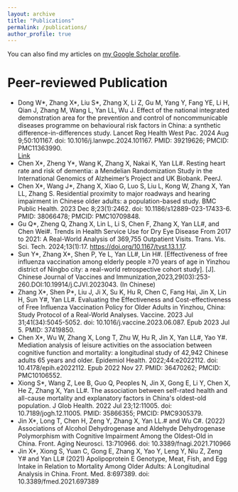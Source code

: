 ```yaml
---
layout: archive
title: "Publications"
permalink: /publications/
author_profile: true
---
```


You can also find my articles on [my Google Scholar profile](https://scholar.google.com/citations?user=2vQePQoAAAAJ&hl=zh-TW).

# Peer-reviewed Publication
+ Dong W*, Zhang X*, Liu S*, Zhang X, Li Z, Gu M, Yang Y, Fang YE, Li H, Qian J, Zhang M, Wang L, Yan LL, Wu J. Effect of the national integrated demonstration area for the prevention and control of noncommunicable diseases programme on behavioural risk factors in China: a synthetic difference-in-differences study. Lancet Reg Health West Pac. 2024 Aug 9;50:101167. doi: 10.1016/j.lanwpc.2024.101167. PMID: 39219626; PMCID: PMC11363990.  
  [Link](https://www.thelancet.com/journals/lanwpc/article/PIIS2666-6065(24)00161-5/fulltext)
+ Chen X*, Zheng Y*, Wang K, Zhang X, Nakai K, Yan LL#. Resting heart rate and risk of dementia: a Mendelian Randomization Study in the International Genomics of Alzheimer’s Project and UK Biobank. PeerJ.
+ Chen X*, Wang J*, Zhang X, Xiao G, Luo S, Liu L, Kong W, Zhang X, Yan LL, Zhang S. Residential proximity to major roadways and hearing impairment in Chinese older adults: a population-based study. BMC Public Health. 2023 Dec 8;23(1):2462. doi: 10.1186/s12889-023-17433-6. PMID: 38066478; PMCID: PMC10709848.
+ Gu Q*, Zheng Q, Zhang X, Lin L, Li S, Chen F, Zhang X, Yan LL#, and Chen Wei#. Trends in Health Service Use for Dry Eye Disease From 2017 to 2021: A Real-World Analysis of 369,755 Outpatient Visits. Trans. Vis. Sci. Tech. 2024;13(1):17. https://doi.org/10.1167/tvst.13.1.17.
+ Sun Y*, Zhang X*, Shen P, Ye L, Yan LL#, Lin H#. [Effectiveness of free influenza vaccination among elderly people ≥70 years of age in Yinzhou district of Ningbo city: a real-world retrospective cohort study]. [J]. Chinese Journal of Vaccines and Immunization,2023,29(03):253- 260.DOI:10.19914/j.CJVI.2023043. (In Chinese)
+ Zhang X*, Shen P*, Liu J, Ji X, Su K, Hu R, Chen C, Fang Hai, Jin X, Lin H, Sun Y#, Yan LL#. Evaluating the Effectiveness and Cost-effectiveness of Free Influenza Vaccination Policy for Older Adults in Yinzhou, China: Study Protocol of a Real-World Analyses. Vaccine. 2023 Jul 31;41(34):5045-5052. doi: 10.1016/j.vaccine.2023.06.087. Epub 2023 Jul 5. PMID: 37419850.
+ Chen X*, Wu W, Zhang X, Long T, Zhu W, Hu R, Jin X, Yan LL#, Yao Y#. Mediation analysis of leisure activities on the association between cognitive function and mortality: a longitudinal study of 42,942 Chinese adults 65 years and older. Epidemiol Health. 2022;44:e2022112. doi: 10.4178/epih.e2022112. Epub 2022 Nov 27. PMID: 36470262; PMCID: PMC10106552.
+ Xiong S*, Wang Z, Lee B, Guo Q, Peoples N, Jin X, Gong E, Li Y, Chen X, He Z, Zhang X, Yan LL#. The association between self-rated health and all-cause mortality and explanatory factors in China's oldest-old population. J Glob Health. 2022 Jul 23;12:11005. doi: 10.7189/jogh.12.11005. PMID: 35866355; PMCID: PMC9305379.
+ Jin X*, Long T, Chen H, Zeng Y, Zhang X, Yan LL.# and Wu C#. (2022) Associations of Alcohol Dehydrogenase and Aldehyde Dehydrogenase Polymorphism with Cognitive Impairment Among the Oldest-Old in China. Front. Aging Neurosci. 13:710966. doi: 10.3389/fnagi.2021.710966
+ Jin X*, Xiong S, Yuan C, Gong E, Zhang X, Yao Y, Leng Y, Niu Z, Zeng Y# and Yan LL# (2021) Apolipoprotein E Genotype, Meat, Fish, and Egg Intake in Relation to Mortality Among Older Adults: A Longitudinal Analysis in China. Front. Med. 8:697389. doi: 10.3389/fmed.2021.697389

